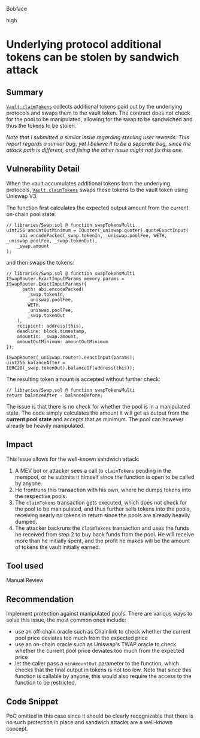 Bobface

high

# Underlying protocol additional tokens can be stolen by sandwich attack

## Summary
[`Vault.claimTokens`](https://github.com/sherlock-audit/2023-01-derby/blob/main/derby-yield-optimiser/contracts/Vault.sol#L404) collects additional tokens paid out by the underlying protocols and swaps them to the vault token. The contract does not check for the pool to be manipulated, allowing for the swap to be sandwiched and thus the tokens to be stolen.

*Note that I submitted a similar issue regarding stealing user rewards. This report regards a similar bug, yet I believe it to be a separate bug, since the attack path is different, and fixing the other issue might not fix this one.* 

## Vulnerability Detail
When the vault accumulates additional tokens from the underlying protocols, [`Vault.claimTokens`](https://github.com/sherlock-audit/2023-01-derby/blob/main/derby-yield-optimiser/contracts/Vault.sol#L404) swaps these tokens to the vault token using Uniswap V3.

The function first calculates the expected output amount from the current on-chain pool state:
```solidity
// libraries/Swap.sol @ function swapTokensMulti
uint256 amountOutMinimum = IQuoter(_uniswap.quoter).quoteExactInput(
     abi.encodePacked(_swap.tokenIn, _uniswap.poolFee, WETH, _uniswap.poolFee, _swap.tokenOut),
    _swap.amount
);
```

and then swaps the tokens:
```solidity
// libraries/Swap.sol @ function swapTokensMulti
ISwapRouter.ExactInputParams memory params = ISwapRouter.ExactInputParams({
      path: abi.encodePacked(
        _swap.tokenIn,
        _uniswap.poolFee,
        WETH,
        _uniswap.poolFee,
        _swap.tokenOut
    ),
    recipient: address(this),
    deadline: block.timestamp,
    amountIn: _swap.amount,
    amountOutMinimum: amountOutMinimum
});

ISwapRouter(_uniswap.router).exactInput(params);
uint256 balanceAfter = IERC20(_swap.tokenOut).balanceOf(address(this));
```

The resulting token amount is accepted without further check:
```solidity
// libraries/Swap.sol @ function swapTokensMulti
return balanceAfter - balanceBefore;
```

The issue is that there is no check for whether the pool is in a manipulated state. The code simply calculates the amount it will get as output from the **current pool state** and accepts that as minimum. The pool can however already be heavily manipulated.

## Impact
This issue allows for the well-known sandwich attack:
1. A MEV bot or attacker sees a call to `claimTokens` pending in the mempool, or he submits it himself since the function is open to be called by anyone.
2. He frontruns this transaction with his own, where he dumps tokens into the respective pools.
3. The `claimTokens` transaction gets executed, which does not check for the pool to be manipulated, and thus further sells tokens into the pools, receiving nearly no tokens in return since the pools are already heavily dumped.
4. The attacker backruns the `claimTokens` transaction and uses the funds he received from step 2 to buy back funds from the pool. He will receive more than he initially spent, and the profit he makes will be the amount of tokens the vault initially earned.
## Tool used

Manual Review

## Recommendation
Implement protection against manipulated pools. There are various ways to solve this issue, the most common ones include:
- use an off-chain oracle such as Chainlink to check whether the current pool price deviates too much from the expected price
- use an on-chain oracle such as Uniswap's TWAP oracle to check whether the current pool price deviates too much from the expected price
- let the caller pass a `minAmountOut` parameter to the function, which checks that the final output in tokens is not too low. Note that since this function is callable by anyone, this would also require the access to the function to be restricted.


## Code Snippet
PoC omitted in this case since it should be clearly recognizable that there is no such protection in place and sandwich attacks are a well-known concept. 